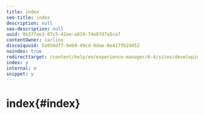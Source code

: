 ```yaml
---
title: index
seo-title: index
description: null
seo-description: null
uuid: 0b377ae3-07c5-42ae-a819-74e87d7a5ca7
contentOwner: carlino
discoiquuid: 5a958df7-9eb9-49cd-9dae-6e417fb2d452
noindex: true
redirecttarget: /content/help/en/experience-manager/6-4/sites/developing/using/reference-materials
index: y
internal: n
snippet: y
---
```


# index{#index}

